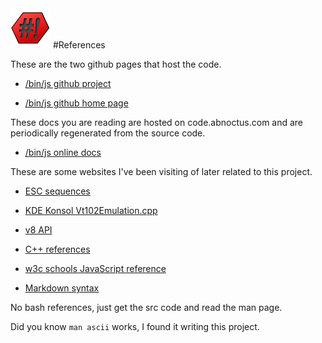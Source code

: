 <img src="img/binjs_64x64.png" id="logo"/>
#References

These are the two github pages that host the code.

* [/bin/js github project](https://github.com/teknopaul/binjs)

* [/bin/js github home page](http://teknopaul.github.com/binjs/)


These docs you are reading are hosted on code.abnoctus.com and are periodically regenerated from the source code.

* [/bin/js online docs](http://code.abnoctus.com/binjs/html/)

These are some websites I've been visiting of later related to this project.

* [ESC sequences](http://www.xfree86.org/current/ctlseqs.html)

* [KDE Konsol Vt102Emulation.cpp](http://kdebase.sourcearchive.com/documentation/4.3.0/Vt102Emulation_8cpp-source.html)

* [v8 API](http://izs.me/v8-docs/)

* [C++ references](http://www.cplusplus.com/reference/)

* [w3c schools JavaScript reference](http://www.w3schools.com/js/default.asp)

* [Markdown syntax](http://daringfireball.net/projects/markdown/syntax)


No bash references, just get the src code and read the man page.

Did you know `man ascii` works, I found it writing this project.

